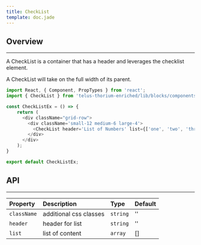```yaml
---
title: CheckList
template: doc.jade
---
```


## Overview

---

A CheckList is a container that has a header and leverages the checklist element.

A CheckList will take on the full width of its parent.

<div class="grid-row">
  <div class='small-12 medium-6 large-4'>
    <div id="checkListExample">
    </div>
  </div>
</div>
<script type="text/babel">
  ReactDOM.render(
    <TDSBlockComponents.CheckListExample />,
    document.getElementById('checkListExample')
  );
</script>

```javascript
import React, { Component, PropTypes } from 'react';
import { CheckList } from 'telus-thorium-enriched/lib/blocks/components/CheckList';

const CheckListEx = () => {
    return (
      <div className="grid-row">
        <div className='small-12 medium-6 large-4'>
          <CheckList header='List of Numbers' list={['one', 'two', 'three']}/>
        </div>
      </div>
    );
}

export default CheckListEx;
```


## API


---
| Property |   Description   | Type | Default |
|:----|:------|:---|:---|
| `className` | additional css classes | `string` |  '' |
| `header` | header for list | `string` |  '' |
| `list` | list of content | `array` |  [] |
